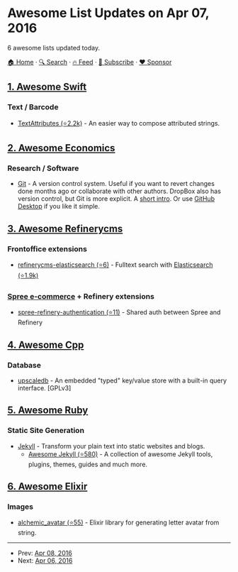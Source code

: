 # Awesome List Updates on Apr 07, 2016

6 awesome lists updated today.

[🏠 Home](/README.md) · [🔍 Search](https://www.trackawesomelist.com/search/) · [🔥 Feed](https://www.trackawesomelist.com/rss.xml) · [📮 Subscribe](https://trackawesomelist.us17.list-manage.com/subscribe?u=d2f0117aa829c83a63ec63c2f&id=36a103854c) · [❤️  Sponsor](https://github.com/sponsors/theowenyoung)



## [1. Awesome Swift](/content/matteocrippa/awesome-swift/README.md)

### Text / Barcode

*   [TextAttributes (⭐2.2k)](https://github.com/delba/TextAttributes) - An easier way to compose attributed strings.

## [2. Awesome Economics](/content/antontarasenko/awesome-economics/README.md)

### Research / Software

*   [Git](https://git-scm.com/downloads) - A version control system. Useful if you want to revert changes done months ago or collaborate with other authors. DropBox also has version control, but Git is more explicit. A [short intro](http://rogerdudler.github.io/git-guide/). Or use [GitHub Desktop](https://desktop.github.com/) if you like it simple.

## [3. Awesome Refinerycms](/content/refinerycms-contrib/awesome-refinerycms/README.md)

### Frontoffice extensions

*   [refinerycms-elasticsearch (⭐6)](https://github.com/refinerycms-contrib/refinerycms-elasticsearch) - Fulltext search with [Elasticsearch (⭐1.9k)](https://github.com/elastic/elasticsearch-ruby)

### [Spree e-commerce](https://github.com/spree/spree)   \+ Refinery extensions

*   [spree-refinery-authentication (⭐11)](https://github.com/refinerycms-contrib/spree-refinery-authentication) - Shared auth between Spree and Refinery

## [4. Awesome Cpp](/content/fffaraz/awesome-cpp/README.md)

### Database

*   [upscaledb](https://upscaledb.com) - An embedded "typed" key/value store with a built-in query interface. \[GPLv3]

## [5. Awesome Ruby](/content/markets/awesome-ruby/README.md)

### Static Site Generation

*   [Jekyll](https://jekyllrb.com) - Transform your plain text into static websites and blogs.
    *   [Awesome Jekyll (⭐580)](https://github.com/planetjekyll/awesome-jekyll) - A collection of awesome Jekyll tools, plugins, themes, guides and much more.

## [6. Awesome Elixir](/content/h4cc/awesome-elixir/README.md)

### Images

*   [alchemic\_avatar (⭐55)](https://github.com/zhangsoledad/alchemic_avatar) - Elixir library for generating letter avatar from string.

---

- Prev: [Apr 08, 2016](/content/2016/04/08/README.md)
- Next: [Apr 06, 2016](/content/2016/04/06/README.md)